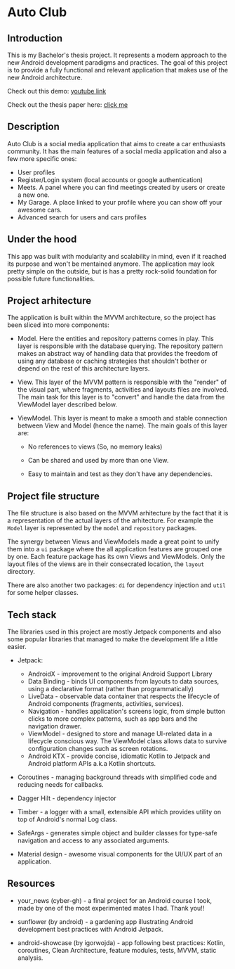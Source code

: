 # Auto Club

## Introduction

This is my Bachelor's thesis project. It represents a modern approach to the new Android development paradigms and practices. The goal of this project is to provide a fully functional and relevant application that makes use of the new Android architecture.

Check out this demo: [youtube link](https://youtu.be/157cWJkG4JA)

Check out the thesis paper here: [click me](https://github.com/Catalin-Mihai/AutoClub/blob/master/thesis_paper.pdf)

## Description

Auto Club is a social media application that aims to create a car enthusiasts community. It has the main features of a social media application and also a few more specific ones:  

- User profiles
- Register/Login system (local accounts or google authentication)
- Meets. A panel where you can find meetings created by users or create a new one.
- My Garage. A place linked to your profile where you can show off your awesome cars.
- Advanced search for users and cars profiles

## Under the hood

This app was built with modularity and scalability in mind, even if it reached its purpose and won't be mentained anymore. The application may look pretty simple on the outside, but is has a pretty rock-solid foundation for possible future functionalities.

## Project arhitecture

The application is built within the MVVM architecture, so the project has been sliced into more components:

- Model. Here the entities and repository patterns comes in play. This layer is responsible with the database querying. The repository pattern makes an abstract way of handling data that provides the freedom of using any database or caching strategies that shouldn't bother or depend on the rest of this architecture layers.

- View. This layer of the MVVM pattern is responsible with the "render" of the visual part, where fragments, activities and layouts files are involved. The main task for this layer is to "convert" and handle the data from the ViewModel layer described below.

- ViewModel. This layer is meant to make a smooth and stable connection between View and Model (hence the name). The main goals of this layer are:
  - No references to views (So, no memory leaks)

  - Can be shared and used by more than one View.

  - Easy to maintain and test as they don't have any dependencies.

## Project file structure

The file structure is also based on the MVVM arhitecture by the fact that it is a representation of the actual layers of the arhitecture. For example the `Model` layer is represented by the `model` and `repository` packages.

The synergy between Views and ViewModels made a great point to unify them into a `ui` package where the all application features are grouped one by one. Each feature package has its own Views and ViewModels. Only the layout files of the views are in their consecrated location, the `layout` directory.

There are also another two packages: `di` for dependency injection and `util` for some helper classes.

## Tech stack

The libraries used in this project are mostly Jetpack components and also some popular libraries that managed to make the development life a little easier.

- Jetpack:
  - AndroidX - improvement to the original Android Support Library
  - Data Binding - binds UI components from layouts to data sources, using a declarative format (rather than programmatically)
  - LiveData - observable data container that respects the lifecycle of Android components (fragments, activities, services).
  - Navigation - handles application's screens logic, from simple button clicks to more complex patterns, such as app bars and the navigation drawer.
  - ViewModel - designed to store and manage UI-related data in a lifecycle conscious way. The ViewModel class allows data to survive configuration changes such as screen rotations.
  - Android KTX - provide concise, idiomatic Kotlin to Jetpack and Android platform APIs a.k.a Kotlin shortcuts.

- Coroutines - managing background threads with simplified code and reducing needs for callbacks.
- Dagger Hilt - dependency injector
- Timber - a logger with a small, extensible API which provides utility on top of Android's normal Log class.
- SafeArgs - generates simple object and builder classes for type-safe navigation and access to any associated arguments.
- Material design - awesome visual components for the UI/UX part of an application.

## Resources

- your_news (cyber-gh) - a final project for an Android course I took, made by one of the most experimented mates I had. Thank you!!

- sunflower (by android) - a gardening app illustrating Android development best practices with Android Jetpack.

- android-showcase (by igorwojda) - app following best practices: Kotlin, coroutines, Clean Architecture, feature modules, tests, MVVM, static analysis.

